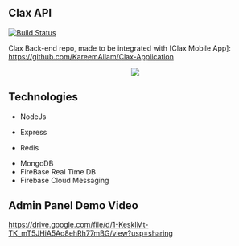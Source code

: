 ## Clax API
[![Build Status](https://dev.azure.com/Not-Activists/Clax/_apis/build/status/clax%20-%202%20-%20CI?branchName=master)](https://dev.azure.com/Not-Activists/Clax/_build/latest?definitionId=3&branchName=master)

  Clax Back-end repo, made to be integrated with [Clax Mobile App]: https://github.com/KareemAllam/Clax-Application

<p align="center">
  <img src="https://imgur.com/A9wayy6.png" />
</p>

## Technologies
+ NodeJs
- Express

+ Redis
* MongoDB
* FireBase Real Time DB
* Firebase Cloud Messaging


## Admin Panel Demo Video
https://drive.google.com/file/d/1-KeskIMt-TK_mT5JHiA5Ao8ehRh77mBG/view?usp=sharing
